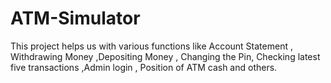 # ATM-Simulator
This project helps us with various functions like Account Statement , Withdrawing Money ,Depositing Money , Changing the Pin, Checking latest five transactions ,Admin login , Position of ATM cash and others.
